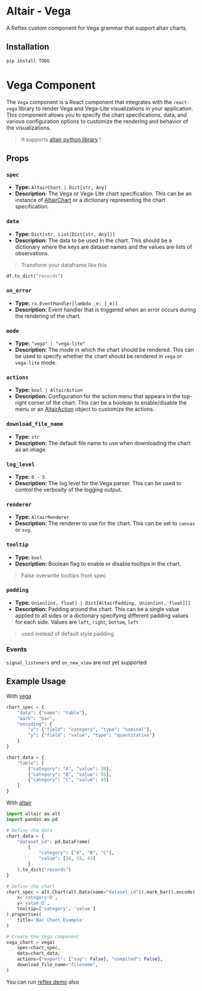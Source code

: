 # Altair - Vega

A Reflex custom component for Vega grammar that support altair charts.

## Installation

```bash
pip install TODO
```

# Vega Component

The `Vega` component is a React component that integrates with the `react-vega` library to render Vega 
and Vega-Lite visualizations in your application. This component allows you to specify the chart specifications,
 data, and various configuration options to customize the rendering and behavior of the visualizations.

> It supports [altair python library](https://altair-viz.github.io/index.html) !

## Props

### `spec`

- **Type:** `AltairChart | Dict[str, Any]`
- **Description:** The Vega or Vega-Lite chart specification. This can be an instance of [AltairChart](/vega/custom_components/reflex_vega/type.py:4) or a dictionary representing the chart specification.

### `data`

- **Type:** `Dict[str, List[Dict[str, Any]]]`
- **Description:** The data to be used in the chart. This should be a dictionary where the keys are dataset names and the values are lists of observations.

> Transform your dataframe like this
```python
df.to_dict("records")
```
### `on_error`

- **Type:** `rx.EventHandler[lambda _e: [_e]]`
- **Description:** Event handler that is triggered when an error occurs during the rendering of the chart.


### `mode`

- **Type:** `"vega" | "vega-lite"`
- **Description:** The mode in which the chart should be rendered. This can be used to specify whether the chart should be rendered in `vega` or `vega-lite` mode.

### `actions`

- **Type:** `bool | AltairAction`
- **Description:** Configuration for the action menu that appears in the top-right corner of the chart. This can be a boolean to enable/disable the menu or an [AltairAction](/vega/custom_components/reflex_vega/type.py:64) object to customize the actions.

### `download_file_name`

- **Type:** `str`
- **Description:** The default file name to use when downloading the chart as an image.

### `log_level`

- **Type:** `0 - 5`
- **Description:** The log level for the Vega parser. This can be used to control the verbosity of the logging output.

### `renderer`

- **Type:** `AltairRenderer`
- **Description:** The renderer to use for the chart. This can be set to `canvas` or `svg`.

### `tooltip`

- **Type:** `bool`
- **Description:** Boolean flag to enable or disable tooltips in the chart.
> False overwrite tooltips from spec 

### `padding`

- **Type:** `Union[int, float] | Dict[AltairPadding, Union[int, float]]]`
- **Description:** Padding around the chart. This can be a single value applied 
to all sides or a dictionary specifying different padding values for each side.
Values are `left`, `right`, `bottom`, `left`
> used instead of default style padding

### Events
`signal_listeners` and `on_new_view` are not yet supported

## Example Usage
With [vega](https://vega.github.io/vega/)


```python
chart_spec = {
    "data": {"name": "table"},
    "mark": "bar",
    "encoding": {
        "x": {"field": "category", "type": "nominal"},
        "y": {"field": "value", "type": "quantitative"}
    }
}

chart_data = {
    "table": [
        {"category": "A", "value": 28},
        {"category": "B", "value": 55},
        {"category": "C", "value": 43}
    ]
}
```

With [altair](https://altair-viz.github.io/index.html)

```python
import altair as alt
import pandas as pd

# Define the data
chart_data = {
    "dataset_id": pd.DataFrame(
        {
            "category": ["A", "B", "C"],
            "value": [28, 55, 43]
        }
    ).to_dict("records")
}

# Define the chart
chart_spec = alt.Chart(alt.Data(name="dataset_id")).mark_bar().encode(
    x='category:O',
    y='value:Q',
    tooltip=['category', 'value']
).properties(
    title='Bar Chart Example'
)
```

```python
# Create the Vega component
vega_chart = vega(
    spec=chart_spec,
    data=chart_data,
    actions={"export": {"svg": False}, "compiled": False},
    download_file_name="filename",
)
```

You can run [reflex demo](vega/vega_demo) also